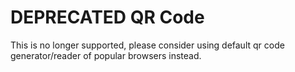 # DEPRECATED QR Code

This is no longer supported, please consider using default qr code generator/reader of popular browsers instead.
